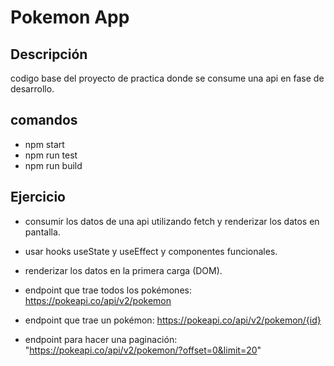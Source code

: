 # Pokemon App

## Descripción

codigo base del proyecto de practica donde se consume una api en fase de desarrollo.

## comandos

- npm start
- npm run test
- npm run build

## Ejercicio

- consumir los datos de una api utilizando fetch y renderizar los datos en pantalla.
- usar hooks useState y useEffect y componentes funcionales.
- renderizar los datos en la primera carga (DOM).

- endpoint que trae todos los pokémones: https://pokeapi.co/api/v2/pokemon
- endpoint que trae un pokémon: https://pokeapi.co/api/v2/pokemon/{id}
- endpoint para hacer una paginación: "https://pokeapi.co/api/v2/pokemon/?offset=0&limit=20"
